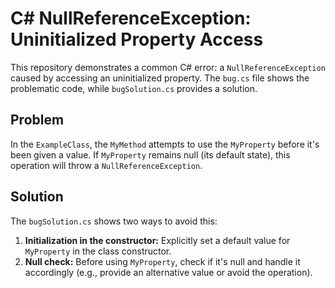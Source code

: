 # C# NullReferenceException: Uninitialized Property Access

This repository demonstrates a common C# error: a `NullReferenceException` caused by accessing an uninitialized property.  The `bug.cs` file shows the problematic code, while `bugSolution.cs` provides a solution.

## Problem

In the `ExampleClass`, the `MyMethod` attempts to use the `MyProperty` before it's been given a value. If `MyProperty` remains null (its default state), this operation will throw a `NullReferenceException`.

## Solution

The `bugSolution.cs` shows two ways to avoid this:

1. **Initialization in the constructor:**  Explicitly set a default value for `MyProperty` in the class constructor.
2. **Null check:** Before using `MyProperty`, check if it's null and handle it accordingly (e.g., provide an alternative value or avoid the operation).